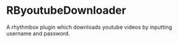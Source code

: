 RByoutubeDownloader
===================

A rhythmbox plugin which downloads youtube videos by inputting username and password. 
